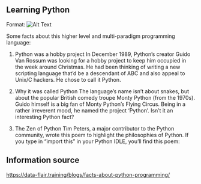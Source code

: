 ## Learning Python

Format: ![Alt Text](https://s3.amazonaws.com/intranet-projects-files/holbertonschool-higher-level_programming+/231/48a9fdbd67c84a328a9df9ec8d93b9ac2458ac37721d7d53e51a27fb2bdc5263.jpg)

Some facts about this higher level and  multi-paradigm programming language:

1. Python was a hobby project
In December 1989, Python’s creator Guido Van Rossum was looking for a hobby project to keep him occupied in the week around Christmas. He had been thinking of writing a new scripting language that’d be a descendant of ABC and also appeal to Unix/C hackers. He chose to call it Python.

2. Why it was called Python
The language’s name isn’t about snakes, but about the popular British comedy troupe Monty Python (from the 1970s). Guido himself is a big fan of Monty Python’s Flying Circus. Being in a rather irreverent mood, he named the project ‘Python’. Isn’t it an interesting Python fact?

3. The Zen of Python
Tim Peters, a major contributor to the Python community, wrote this poem to highlight the philosophies of Python. If you type in “import this” in your Python IDLE, you’ll find this poem:

## Information source

https://data-flair.training/blogs/facts-about-python-programming/